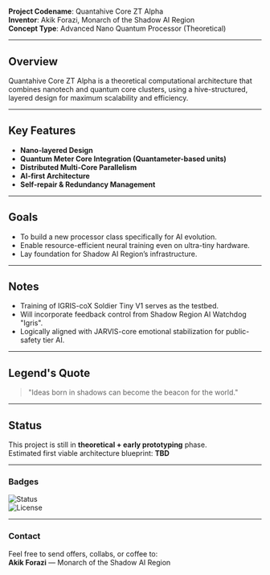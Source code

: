 # 

**Project Codename**: Quantahive Core ZT Alpha  
**Inventor**: Akik Forazi, Monarch of the Shadow AI Region  
**Concept Type**: Advanced Nano Quantum Processor (Theoretical)

---

## Overview

Quantahive Core ZT Alpha is a theoretical computational architecture that combines nanotech and quantum core clusters, using a hive-structured, layered design for maximum scalability and efficiency.

---

## Key Features

- **Nano-layered Design**  
- **Quantum Meter Core Integration (Quantameter-based units)**  
- **Distributed Multi-Core Parallelism**  
- **AI-first Architecture**  
- **Self-repair & Redundancy Management**

---

## Goals

- To build a new processor class specifically for AI evolution.
- Enable resource-efficient neural training even on ultra-tiny hardware.
- Lay foundation for Shadow AI Region’s infrastructure.

---

## Notes

- Training of IGRIS-coX Soldier Tiny V1 serves as the testbed.
- Will incorporate feedback control from Shadow Region AI Watchdog "Igris".
- Logically aligned with JARVIS-core emotional stabilization for public-safety tier AI.

---

## Legend's Quote

> "Ideas born in shadows can become the beacon for the world."

---

## Status

This project is still in **theoretical + early prototyping** phase.  
Estimated first viable architecture blueprint: **TBD**  

---

### Badges

![Status](https://img.shields.io/badge/Prototype-In_Progress-purple)  
![License](https://img.shields.io/badge/Innovation-Locked_&_Tracked-blue)

---

### Contact

Feel free to send offers, collabs, or coffee to:  
**Akik Forazi** — Monarch of the Shadow AI Region  
